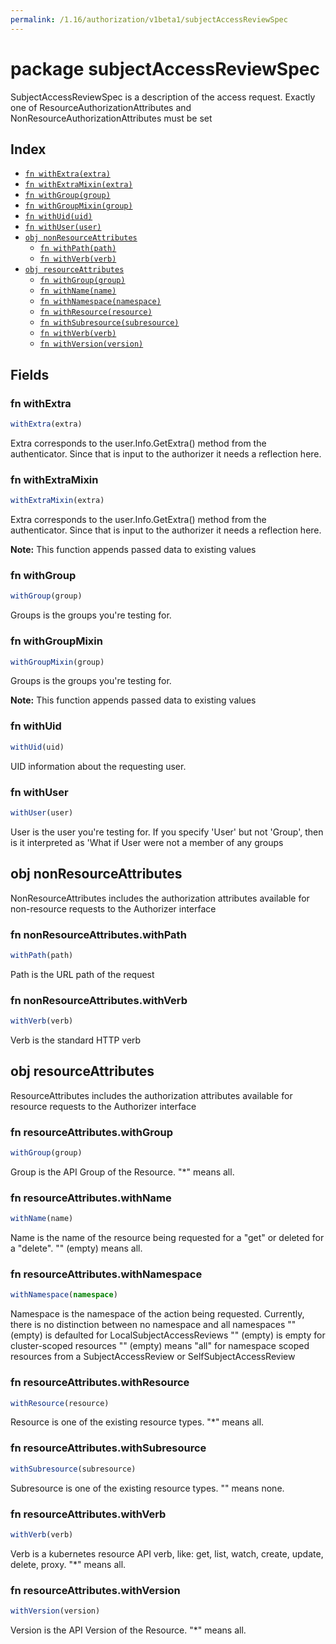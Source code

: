 ```yaml
---
permalink: /1.16/authorization/v1beta1/subjectAccessReviewSpec
---
```


# package subjectAccessReviewSpec

SubjectAccessReviewSpec is a description of the access request.  Exactly one of ResourceAuthorizationAttributes and NonResourceAuthorizationAttributes must be set

## Index

* [`fn withExtra(extra)`](#fn-withextra)
* [`fn withExtraMixin(extra)`](#fn-withextramixin)
* [`fn withGroup(group)`](#fn-withgroup)
* [`fn withGroupMixin(group)`](#fn-withgroupmixin)
* [`fn withUid(uid)`](#fn-withuid)
* [`fn withUser(user)`](#fn-withuser)
* [`obj nonResourceAttributes`](#obj-nonresourceattributes)
  * [`fn withPath(path)`](#fn-nonresourceattributeswithpath)
  * [`fn withVerb(verb)`](#fn-nonresourceattributeswithverb)
* [`obj resourceAttributes`](#obj-resourceattributes)
  * [`fn withGroup(group)`](#fn-resourceattributeswithgroup)
  * [`fn withName(name)`](#fn-resourceattributeswithname)
  * [`fn withNamespace(namespace)`](#fn-resourceattributeswithnamespace)
  * [`fn withResource(resource)`](#fn-resourceattributeswithresource)
  * [`fn withSubresource(subresource)`](#fn-resourceattributeswithsubresource)
  * [`fn withVerb(verb)`](#fn-resourceattributeswithverb)
  * [`fn withVersion(version)`](#fn-resourceattributeswithversion)

## Fields

### fn withExtra

```ts
withExtra(extra)
```

Extra corresponds to the user.Info.GetExtra() method from the authenticator.  Since that is input to the authorizer it needs a reflection here.

### fn withExtraMixin

```ts
withExtraMixin(extra)
```

Extra corresponds to the user.Info.GetExtra() method from the authenticator.  Since that is input to the authorizer it needs a reflection here.

**Note:** This function appends passed data to existing values

### fn withGroup

```ts
withGroup(group)
```

Groups is the groups you're testing for.

### fn withGroupMixin

```ts
withGroupMixin(group)
```

Groups is the groups you're testing for.

**Note:** This function appends passed data to existing values

### fn withUid

```ts
withUid(uid)
```

UID information about the requesting user.

### fn withUser

```ts
withUser(user)
```

User is the user you're testing for. If you specify 'User' but not 'Group', then is it interpreted as 'What if User were not a member of any groups

## obj nonResourceAttributes

NonResourceAttributes includes the authorization attributes available for non-resource requests to the Authorizer interface

### fn nonResourceAttributes.withPath

```ts
withPath(path)
```

Path is the URL path of the request

### fn nonResourceAttributes.withVerb

```ts
withVerb(verb)
```

Verb is the standard HTTP verb

## obj resourceAttributes

ResourceAttributes includes the authorization attributes available for resource requests to the Authorizer interface

### fn resourceAttributes.withGroup

```ts
withGroup(group)
```

Group is the API Group of the Resource.  "*" means all.

### fn resourceAttributes.withName

```ts
withName(name)
```

Name is the name of the resource being requested for a "get" or deleted for a "delete". "" (empty) means all.

### fn resourceAttributes.withNamespace

```ts
withNamespace(namespace)
```

Namespace is the namespace of the action being requested.  Currently, there is no distinction between no namespace and all namespaces "" (empty) is defaulted for LocalSubjectAccessReviews "" (empty) is empty for cluster-scoped resources "" (empty) means "all" for namespace scoped resources from a SubjectAccessReview or SelfSubjectAccessReview

### fn resourceAttributes.withResource

```ts
withResource(resource)
```

Resource is one of the existing resource types.  "*" means all.

### fn resourceAttributes.withSubresource

```ts
withSubresource(subresource)
```

Subresource is one of the existing resource types.  "" means none.

### fn resourceAttributes.withVerb

```ts
withVerb(verb)
```

Verb is a kubernetes resource API verb, like: get, list, watch, create, update, delete, proxy.  "*" means all.

### fn resourceAttributes.withVersion

```ts
withVersion(version)
```

Version is the API Version of the Resource.  "*" means all.